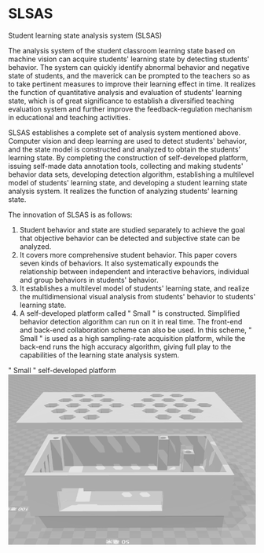 # SLSAS
Student learning state analysis system (SLSAS)


The analysis system of the student classroom learning state based on machine vision can acquire students' learning state by detecting students' behavior. The system can quickly identify abnormal behavior and negative state of students, and the maverick can be prompted to the teachers so as to take pertinent measures to improve their learning effect in time. It realizes the function of quantitative analysis and evaluation of students' learning state, which is of great significance to establish a diversified teaching evaluation system and further improve the feedback-regulation mechanism in educational and teaching activities. 

SLSAS establishes a complete set of analysis system mentioned above. Computer vision and deep learning are used to detect students' behavior, and the state model is constructed and analyzed to obtain the students’ learning state. By completing the construction of self-developed platform, issuing self-made data annotation tools, collecting and making students' behavior data sets, developing detection algorithm, establishing a multilevel model of students' learning state, and developing a student learning state analysis system. It realizes the function of analyzing students' learning state.

The innovation of SLSAS is as follows:
1. Student behavior and state are studied separately to achieve the goal that objective behavior can be detected and subjective state can be analyzed. 
2. It covers more comprehensive student behavior. This paper covers seven kinds of behaviors. It also systematically expounds the relationship between independent and interactive behaviors, individual and group behaviors in students' behavior. 
3. It establishes a multilevel model of students' learning state, and realize the multidimensional visual analysis from students' behavior to students' learning state. 
4. A self-developed platform called " Small " is constructed. Simplified behavior detection algorithm can run on it in real time. The front-end and back-end collaboration scheme can also be used. In this scheme, " Small " is used as a high sampling-rate acquisition platform, while the back-end runs the high accuracy algorithm, giving full play to the capabilities of the learning state analysis system.


" Small " self-developed platform
![3D printing platform](https://github.com/hancfox/SLSAS/blob/master/3D%20print.png)
